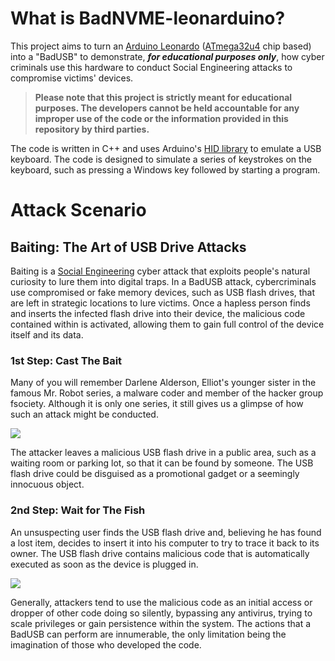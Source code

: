 # What is BadNVME-leonarduino?
This project aims to turn an [Arduino Leonardo](https://docs.arduino.cc/hardware/leonardo) ([ATmega32u4](https://www.microchip.com/en-us/product/ATmega32U4) chip based) into a "BadUSB" to demonstrate, <i>**for educational purposes only**</i>, how cyber criminals use this hardware to conduct Social Engineering attacks to compromise victims' devices.

>**Please note that this project is strictly meant for educational purposes. The developers cannot be held accountable for any improper use of the code or the information provided in this repository by third parties.**

The code is written in C++ and uses Arduino's [HID library](https://www.arduino.cc/reference/en/libraries/keyboard/) to emulate a USB keyboard. The code is designed to simulate a series of keystrokes on the keyboard, such as pressing a Windows key followed by starting a program.

# Attack Scenario
## Baiting: The Art of USB Drive Attacks
Baiting is a [Social Engineering](https://en.wikipedia.org/wiki/Social_engineering_(security)) cyber attack that exploits people's natural curiosity to lure them into digital traps. In a BadUSB attack, cybercriminals use compromised or fake memory devices, such as USB flash drives, that are left in strategic locations to lure victims. Once a hapless person finds and inserts the infected flash drive into their device, the malicious code contained within is activated, allowing them to gain full control of the device itself and its data.

### 1st Step: Cast The Bait
Many of you will remember Darlene Alderson, Elliot's younger sister in the famous Mr. Robot series, a malware coder and member of the hacker group fsociety. Although it is only one series, it still gives us a glimpse of how such an attack might be conducted.

![](https://github.com/Astaruf/badusb-leonarduino/blob/main/demo/attacker.gif?raw=true)

The attacker leaves a malicious USB flash drive in a public area, such as a waiting room or parking lot, so that it can be found by someone. The USB flash drive could be disguised as a promotional gadget or a seemingly innocuous object.

### 2nd Step: Wait for The Fish
An unsuspecting user finds the USB flash drive and, believing he has found a lost item, decides to insert it into his computer to try to trace it back to its owner. The USB flash drive contains malicious code that is automatically executed as soon as the device is plugged in.

![](https://github.com/Astaruf/badusb-leonarduino/blob/main/demo/victim.gif?raw=true)

Generally, attackers tend to use the malicious code as an initial access or dropper of other code doing so silently, bypassing any antivirus, trying to scale privileges or gain persistence within the system. The actions that a BadUSB can perform are innumerable, the only limitation being the imagination of those who developed the code.


